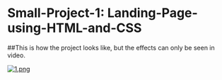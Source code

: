 # Small-Project-1: Landing-Page-using-HTML-and-CSS

##This is how the project looks like, but the effects can only be seen in video.

[![1.png](https://i.postimg.cc/vHtV0nDb/1.png)](https://postimg.cc/SJjRsJWv)
